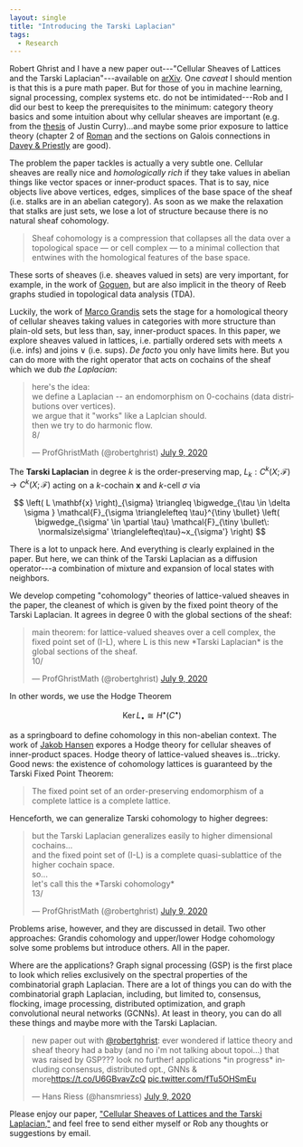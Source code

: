 ```yaml
---
layout: single
title: "Introducing the Tarski Laplacian"
tags:
  - Research
---
```


Robert Ghrist and I have a new paper out---"Cellular Sheaves of Lattices and the Tarski Laplacian"---available on [arXiv](https://arxiv.org/abs/2007.04099). One *caveat* I should mention is that this is a pure math paper. But for those of you in machine learning, signal processing, complex systems etc. do not be intimidated---Rob and I did our best to keep the prerequisites to the minimum: category theory basics and some intuition about why cellular sheaves are important (e.g. from the [thesis](https://arxiv.org/abs/1303.3255) of Justin Curry)...and maybe some prior exposure to lattice theory (chapter 2 of [Roman](https://www.amazon.com/Lattices-Ordered-Sets-Steven-Roman-ebook/dp/B00FB32WVG/ref=sr_1_2?dchild=1&keywords=roman+lattices&qid=1594314322&s=books&sr=1-2) and the sections on Galois connections in [Davey & Priestly](https://www.amazon.com/Introduction-Lattices-Order-B-Davey/dp/0521784514) are good).

The problem the paper tackles is actually a very subtle one. Cellular sheaves are really nice and *homologically rich* if they take values in abelian things like vector spaces or inner-product spaces. That is to say, nice objects live above vertices, edges, simplices of the base space of the sheaf (i.e. stalks are in an abelian category). As soon as we make the relaxation that stalks are just sets, we lose a lot of structure because there is no natural sheaf cohomology.

> Sheaf cohomology is a compression that collapses all the data over a topological space — or cell complex — to a minimal collection that entwines with the homological features of the base space.

These sorts of sheaves (i.e. sheaves valued in sets) are very important, for example, in the work of [Goguen](http://citeseerx.ist.psu.edu/viewdoc/summary?doi=10.1.1.52.4296), but are also implicit in the theory of Reeb graphs studied in topological data analysis (TDA).

Luckily, the work of [Marco Grandis](http://www.dima.unige.it/~grandis/rec.public_grandis.html) sets the stage for a homological theory of cellular sheaves taking values in categories with more structure than plain-old sets, but less than, say, inner-product spaces. In this paper, we explore sheaves valued in lattices, i.e. partially ordered sets with meets $\wedge$ (i.e. infs) and joins $\vee$ (i.e. sups). *De facto* you only have limits here. But you can do more with the right operator that acts on cochains of the sheaf which we dub *the Laplacian*:

<blockquote class="twitter-tweet"><p lang="en" dir="ltr">here&#39;s the idea:<br>we define a Laplacian -- an endomorphism on 0-cochains (data distributions over vertices).<br>we argue that it &quot;works&quot; like a Laplcian should.<br>then we try to do harmonic flow. <br>8/</p>&mdash; ProfGhristMath (@robertghrist) <a href="https://twitter.com/robertghrist/status/1281251978170044419?ref_src=twsrc%5Etfw">July 9, 2020</a></blockquote> <script async src="https://platform.twitter.com/widgets.js" charset="utf-8"></script>

The **Tarski Laplacian** in degree $k$ is the order-preserving map, $L_k: C^k(X;\mathcal{F}) \longrightarrow C^k(X;\mathcal{F})$ acting on a $k$-cochain $\mathbf{x}$ and $k$-cell $\sigma$ via


$$
\left( L \mathbf{x} \right)_{\sigma} \triangleq \bigwedge_{\tau \in \delta \sigma } 
\mathcal{F}_{\sigma \trianglelefteq \tau}^{\tiny \bullet} 
  \left(
    \bigwedge_{\sigma' \in \partial \tau} 
    \mathcal{F}_{\tiny \bullet\: \normalsize\sigma' \trianglelefteq\tau}~x_{\sigma'}   
  \right)
$$


There is a lot to unpack here.  And everything is clearly explained in the paper. But here, we can think of the Tarski Laplacian as a diffusion operator---a combination of mixture and expansion of local states with neighbors.

We develop competing "cohomology" theories of lattice-valued sheaves in the paper, the cleanest of which is given by the fixed point theory of the Tarski Laplacian. It agrees in degree $0$ with the global sections of the sheaf:

<blockquote class="twitter-tweet"><p lang="en" dir="ltr">main theorem: for lattice-valued sheaves over a cell complex, the fixed point set of (I-L), where L is this new *Tarski Laplacian* is the global sections of the sheaf. <br>10/</p>&mdash; ProfGhristMath (@robertghrist) <a href="https://twitter.com/robertghrist/status/1281251980061614081?ref_src=twsrc%5Etfw">July 9, 2020</a></blockquote> <script async src="https://platform.twitter.com/widgets.js" charset="utf-8"></script>

In other words, we use the Hodge Theorem


$$
\mathrm{Ker}\,L_\bullet \cong H^\bullet(C^\bullet)
$$


as a springboard to define cohomology in this non-abelian context. The work of [Jakob Hansen](https://www.math.upenn.edu/~jhansen/) expores a Hodge theory for cellular sheaves of inner-product spaces. Hodge theory of lattice-valued sheaves is...tricky. Good news: the existence of cohomology lattices is guaranteed by the Tarski Fixed Point Theorem:

> The fixed point set of an order-preserving endomorphism of a complete lattice is a complete lattice.

Henceforth, we can generalize Tarski cohomology to higher degrees:


<blockquote class="twitter-tweet"><p lang="en" dir="ltr">but the Tarski Laplacian generalizes easily to higher dimensional cochains...<br>and the fixed point set of (I-L) is a complete quasi-sublattice of the higher cochain space.<br>so...<br>let&#39;s call this the *Tarski cohomology*<br>13/</p>&mdash; ProfGhristMath (@robertghrist) <a href="https://twitter.com/robertghrist/status/1281251983169650688?ref_src=twsrc%5Etfw">July 9, 2020</a></blockquote> <script async src="https://platform.twitter.com/widgets.js" charset="utf-8"></script>

Problems arise, however, and they are discussed in detail. Two other approaches: Grandis cohomology and upper/lower Hodge cohomology solve some problems but introduce others. All in the paper.

Where are the applications? Graph signal processing (GSP) is the first place to look which relies exclusively on the spectral properties of the combinatorial graph Laplacian. There are a lot of things you can do with the combinatorial graph Laplacian, including, but limited to, consensus, flocking, image processing, distributed optimization, and graph convolutional neural networks (GCNNs). At least in theory, you can do all these things and maybe more with the Tarski Laplacian.

<blockquote class="twitter-tweet"><p lang="en" dir="ltr">new paper out with <a href="https://twitter.com/robertghrist?ref_src=twsrc%5Etfw">@robertghrist</a>: ever wondered if lattice theory and sheaf theory had a baby (and no i&#39;m not talking about topoi...) that was raised by GSP??? look no further! applications *in progress* including consensus, distributed opt., GNNs &amp; more<a href="https://t.co/U6GBvavZcQ">https://t.co/U6GBvavZcQ</a> <a href="https://t.co/fTu5OHSmEu">pic.twitter.com/fTu5OHSmEu</a></p>&mdash; Hans Riess (@hansmriess) <a href="https://twitter.com/hansmriess/status/1281258091804340234?ref_src=twsrc%5Etfw">July 9, 2020</a></blockquote> <script async src="https://platform.twitter.com/widgets.js" charset="utf-8"></script>

Please enjoy our paper, ["Cellular Sheaves of Lattices and the Tarski Laplacian,"](https://arxiv.org/abs/2007.04099) and feel free to send either myself or Rob any thoughts or suggestions by email.